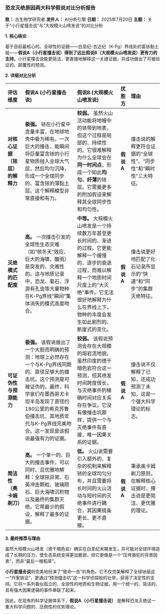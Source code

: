 ### **恐龙灭绝原因两大科学假说对比分析报告**

**致：** 古生物学研究者
**发件人：** AI分析引擎
**日期：** 2025年7月20日
**主题：** 关于“小行星撞击说”与“大规模火山喷发说”的对比分析

**1. 核心结论**

基于目前最核心的、全球性的证据——白垩纪-古近纪（K-Pg）界线处的富铱黏土层——**假说A（小行星撞击说）得到了远比假说B（大规模火山喷发说）更有力的支持**。小行星撞击说能更简洁、更直接地解释这一关键证据，并成功做出了可被验证的、颠覆性的预测。

**2. 详细对比分析**

| 评估维度 | 假说A (小行星撞击说) | 假说B (大规模火山喷发说) | 优胜方 | 理由 |
| :--- | :--- | :--- | :--- | :--- |
| **对核心证据（铱层）的解释力** | **极强。** 铱在小行星中含量丰富，在地球地壳中极为稀有。一次巨大的撞击，能瞬间将巨量富含铱的小行星物质抛入全球大气层，然后均匀沉降，形成一个全球同步的、富含铱的薄黏土层。这个解释模型非常直接和有力。 | **较弱。** 虽然火山活动能将地幔中的铱带到地表，但这个过程是局部的、持续性的。它很难解释为什么全球会在**同一时间点**，形成一个如此**均匀、纤薄**的铱层。它需要更多的附加假设来解释其全球同步性和均匀性。 | **假说A** | 撞击说的解释更符合证据的“全球性”、“同步性”和“瞬时性”三大特征。 |
| **灭绝模式的匹配度** | **高。** 一次撞击引发的全球性生态灾难（如“核冬天”效应、巨大的海啸、酸雨）是突发的、灾难性的。这与地质记录中，恐龙、菊石、浮游有孔虫等大量物种在K-Pg界线“瞬间”集体消失的模式高度吻合。 | **中等。** 大规模火山喷发是一个持续数万年甚至更长时间的、渐进的过程。它更能解释一个缓慢的、逐步的衰退过程，而难以解释一个地质时间尺度上的“大灭绝”事件。它无法很好地解释为什么在界线上下，物种的丰度会发生如此剧烈的、断崖式的变化。 | **假说A** | 撞击说更好地匹配了化石记录所显示的“快速”和“同步”的集群灭绝特征。 |
| **可证伪性与预测能力** | **极强。** 该假说做出了一个大胆而明确的预测：地球上必然存在一个与K-Pg界线同期的、直径足够大的撞击坑。这个预测是可被证伪的。最终，科学家们在墨西哥尤卡坦半岛发现了直径约180公里的希克苏鲁伯撞击坑，其地质年代与K-Pg界线完美吻合。这一发现是该假说最强有力的证据。 | **较弱。** 该假说预测会存在大规模的熔岩流地貌。虽然印度的德干暗色岩符合这一预测，但其喷发时间跨度很长，与灭绝事件的精确时间对应关系存在争议。它没有像撞击坑那样，提供一个与灭绝事件有直接、唯一因果关系的证据。 | **假说A** | 撞击说不仅解释了已知，还成功预测了未知，这是一个强大科学理论的标志。 |
| **简洁性（奥卡姆剃刀）** | **高。** 一个单一的、巨大的撞击事件，可以同时、且优雅地解释：全球铱异常、石英冲击颗粒、玻璃陨石、巨大海啸沉积物以及最终的集群灭绝。它用最少的假设，解释了最多的证据。 | **低。** 火山说需要引入额外的、复杂的机制来解释铱的全球均匀分布，并且需要将长时间的火山活动与短时间的灭绝事件进行耦合，其因果链条更长、更不直接。 | **假说A** | 秉承奥卡姆剃刀原则，在解释核心证据时，撞击说是更简洁、更优雅的理论。 |

**3. 最终推荐与理由**

虽然大规模火山喷发（德干暗色岩）确实在白垩纪末期发生，并可能对全球环境造成了长期的压力，使生态系统变得更加脆弱，但它更像是一个“压垮骆驼的背景因素”，而非“最后一根稻草”。

**小行星撞击说**则完美地扮演了“致命一击”的角色。它不仅完美解释了全球铱层这一“作案铁证”，更通过“预测撞击坑”这一科学侦探般的壮举，获得了决定性的支持。它将一系列看似孤立的、全球性的地质和生物证据，用一个统一的、简洁的、具有强大因果逻辑的事件串联了起来。

因此，在现有的科学证据体系下，**假说A（小行星撞击说）** 是解释恐龙灭绝这一重大科学问题的、压倒性的优势理论。
